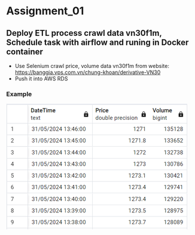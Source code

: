 # Assignment_01
## Deploy ETL process crawl data vn30f1m, Schedule task with airflow and runing in Docker container 
- Use Selenium crawl price, volume data vn30f1m from website: https://banggia.vps.com.vn/chung-khoan/derivative-VN30
- Push it into AWS RDS
### Example
![screenshot](img/data.PNG)
